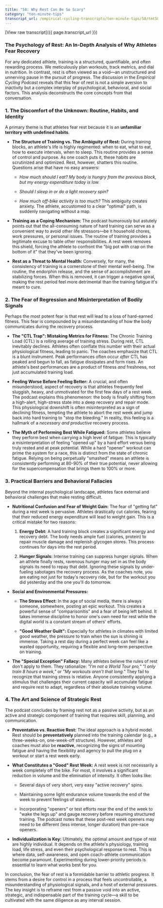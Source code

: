 ```yaml
---
title: "58: Why Rest Can Be So Scary"
category: "ten-minute-tips"
transcript_url: /empirical-cycling-transcripts/ten-minute-tips/58/tmt58 why rest can be so scary (transcribed on 07-Aug-2025 11-12-30).txt
---
```


[View raw transcript]({{ page.transcript_url }})

### The Psychology of Rest: An In-Depth Analysis of Why Athletes Fear Recovery

For any dedicated athlete, training is a structured, quantifiable, and often rewarding process. We meticulously plan workouts, track metrics, and dial in nutrition. In contrast, rest is often viewed as a void—an unstructured and unnerving pause in the pursuit of progress. The discussion in the _Empirical Cycling Podcast_ reveals that this fear of rest is not a simple aversion to inactivity but a complex interplay of psychological, behavioral, and social factors. This analysis deconstructs the core concepts from that conversation.

### 1. The Discomfort of the Unknown: Routine, Habits, and Identity

A primary theme is that athletes fear rest because it is an **unfamiliar territory with undefined habits**.

-   **The Structure of Training vs. The Ambiguity of Rest:** During training blocks, an athlete's life is highly regimented: when to eat, what to eat, how to execute intervals, when to sleep. This routine provides a sense of control and purpose. As one coach puts it, these habits are scrutinized and optimized. Rest, however, shatters this routine. Questions arise that have no easy answers:
    
    -   _How much should I eat? My body is hungry from the previous block, but my energy expenditure today is low._
        
    -   _Should I sleep in or do a light recovery spin?_
        
    -   _How much off-bike activity is too much?_ This ambiguity creates anxiety. The athlete, accustomed to a clear "optimal" path, is suddenly navigating without a map.
        
-   **Training as a Coping Mechanism:** The podcast humorously but astutely points out that the all-consuming nature of hard training can serve as a convenient way to avoid other life stressors—be it household chores, work pressures, or personal issues. The routine of training provides a legitimate excuse to table other responsibilities. A rest week removes this shield, forcing the athlete to confront the "big pot with crap on the bottom of it" that they've been ignoring.
    
-   **Rest as a Threat to Mental Health:** Conversely, for many, the consistency of training is a cornerstone of their mental well-being. The routine, the endorphin release, and the sense of accomplishment are stabilizing forces. When this is removed, it can trigger a negative spiral, making the rest period feel more detrimental than the training fatigue it's meant to cure.
    

### 2. The Fear of Regression and Misinterpretation of Bodily Signals

Perhaps the most potent fear is that rest will lead to a loss of hard-earned fitness. This fear is compounded by a misunderstanding of how the body communicates during the recovery process.

-   **The "CTL Trap": Mistaking Metrics for Fitness:** The Chronic Training Load (CTL) is a rolling average of training stress. During rest, CTL inevitably declines. Athletes often conflate this number with their actual physiological fitness, leading to panic. The coaches emphasize that CTL is a blunt instrument. Peak performances often occur _after_ CTL has peaked and begun to fall, as fatigue dissipates and form rises. An athlete's best performances are a product of fitness _and_ freshness, not just accumulated training load.
    
-   **Feeling Worse Before Feeling Better:** A crucial, and often misunderstood, aspect of recovery is that athletes frequently feel sluggish, heavy, and unmotivated for the first few days of a rest week. The podcast explains this phenomenon: the body is finally shifting from a high-alert, high-stress state into a deep recovery and repair mode. This physiological downshift is often misinterpreted as a sign of declining fitness, tempting the athlete to abort the rest week and jump back into hard training to "stop the bleeding." In reality, this feeling is a hallmark of a _necessary and productive_ recovery process.
    
-   **The Myth of Performing Best While Fatigued:** Some athletes believe they perform best when carrying a high level of fatigue. This is typically a misinterpretation of feeling "opened up" by a hard effort versus being truly rested and at peak potential. While a hard "opener" workout can prime the system for a race, this is distinct from the state of chronic fatigue. Relying on being perpetually "smashed" means an athlete is consistently performing at 80-90% of their true potential, never allowing for the supercompensation that brings them to 100% or more.
    

### 3. Practical Barriers and Behavioral Fallacies

Beyond the internal psychological landscape, athletes face external and behavioral challenges that make resting difficult.

-   **Nutritional Confusion and Fear of Weight Gain:** The fear of "getting fat" during a rest week is pervasive. Athletes drastically cut calories, fearing that their reduced energy expenditure will lead to weight gain. This is a critical mistake for two reasons:
    
    1.  **Energy Debt:** A hard training block creates a significant energy and recovery debt. The body needs ample fuel (calories, protein) to repair muscle damage and replenish glycogen stores. This process continues for days into the rest period.
        
    2.  **Hunger Signals:** Intense training can suppress hunger signals. When an athlete finally rests, ravenous hunger may set in as the body signals its need to repay that debt. Ignoring these signals by under-fueling sabotages the recovery process. As the coaches note, you are eating not just for today's recovery ride, but for the workout you did yesterday and the one you'll do tomorrow.
        
-   **Social and Environmental Pressures:**
    
    -   **The Strava Effect:** In the age of social media, there is always someone, somewhere, posting an epic workout. This creates a powerful sense of "comparisonitis" and a fear of being left behind. It takes immense discipline to honor one's own need for rest while the digital world is a constant stream of others' efforts.
        
    -   **"Good Weather Guilt":** Especially for athletes in climates with limited good weather, the pressure to train when the sun is shining is immense. Taking a rest day during a perfect week can feel like a wasted opportunity, requiring a flexible and long-term perspective on training.
        
-   **The "Special Exception" Fallacy:** Many athletes believe the rules of rest don't apply to them. They rationalize: _"I'm not a World Tour pro,"_  _"I only train 8 hours a week,"_ or _"My workouts aren't that long."_ They fail to recognize that training stress is relative. Anyone consistently applying a stimulus that challenges their current capacity will accumulate fatigue and require rest to adapt, regardless of their absolute training volume.
    

### 4. The Art and Science of Strategic Rest

The podcast concludes by framing rest not as a passive activity, but as an active and strategic component of training that requires skill, planning, and communication.

-   **Preventative vs. Reactive Rest:** The ideal approach is a hybrid model. Rest should be **preventatively** planned into the training calendar (e.g., a three-weeks-on, one-week-off structure). However, athletes and coaches must also be **reactive**, recognizing the signs of mounting fatigue and having the flexibility and agency to pull the plug on a workout or start a rest week early.
    
-   **What Constitutes a "Good" Rest Week:** A rest week is not necessarily a week completely off the bike. For most, it involves a significant reduction in volume and the elimination of intensity. It often looks like:
    
    -   Several days of very short, very easy "active recovery" spins.
        
    -   Maintaining some light endurance volume towards the end of the week to prevent feelings of staleness.
        
    -   Incorporating "openers" or test efforts near the end of the week to "wake the legs up" and gauge recovery before resuming structured training. The podcast notes that these post-rest week openers may need to be different (less intense, longer duration) than pre-race openers.
        
-   **Individualization is Key:** Ultimately, the optimal amount and type of rest are highly individual. It depends on the athlete's physiology, training load, life stress, and even their psychological response to rest. This is where data, self-awareness, and open coach-athlete communication become paramount. Experimenting during lower-priority periods is essential to learn what works best for you.
    

In conclusion, the fear of rest is a formidable barrier to athletic progress. It stems from a desire for control in a process that feels uncontrollable, a misunderstanding of physiological signals, and a host of external pressures. The key insight is to reframe rest from a passive void into an active, strategic, and indispensable part of the training cycle—a skill to be cultivated with the same diligence as any interval session.